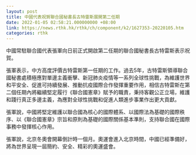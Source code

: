 ```yaml
---
layout: post
title: 中國代表祝賀聯合國秘書長古特雷斯展開第二任期
date: 2022-01-05 02:58:21.000000000 +08:00
link: https://news.rthk.hk/rthk/ch/component/k2/1627353-20220105.htm
categories: rthk
---
```


中國常駐聯合國代表張軍向日前正式開啟第二任期的聯合國秘書長古特雷斯表示祝賀。

張軍表示，中方高度評價古特雷斯第一任期的工作。過去5年，古特雷斯領導聯合國秘書處積極應對單邊主義衝擊、新冠肺炎疫情等一系列全球性挑戰，為維護世界和平安全、促進可持續發展、推動抗疫國際合作發揮重要作用，相信古特雷斯在第二個任期內將繼續堅定履行《聯合國憲章》賦予的職責，秉持客觀公正立場，維護和踐行真正多邊主義，為應對全球性挑戰和促進人類進步事業作出更大貢獻。

張軍說，中國將堅定維護以聯合國為核心的國際體系、以國際法為基礎的國際秩序、以《聯合國憲章》宗旨和原則為基礎的國際關係基本準則，支持聯合國在國際事務中發揮核心作用。

張軍說，北京冬奧會開幕倒計時一個月。奧運會進入北京時間，中國已經準備好，將為世界呈現一屆簡約、安全、精彩的奧運盛會。
